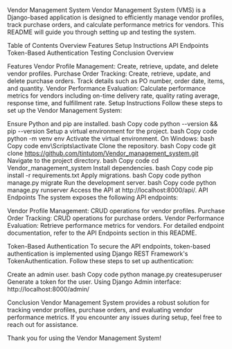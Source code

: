 Vendor Management System
Vendor Management System (VMS) is a Django-based application is designed to efficiently manage vendor profiles, track purchase orders, and calculate performance metrics for vendors. 
This README will guide you through setting up and testing the system.

Table of Contents
Overview
Features
Setup Instructions
API Endpoints
Token-Based Authentication
Testing
Conclusion
Overview

Features
Vendor Profile Management: Create, retrieve, update, and delete vendor profiles.
Purchase Order Tracking: Create, retrieve, update, and delete purchase orders. Track details such as PO number, order date, items, and quantity.
Vendor Performance Evaluation: Calculate performance metrics for vendors including on-time delivery rate, quality rating average, response time, and fulfillment rate.
Setup Instructions
Follow these steps to set up the Vendor Management System:

Ensure Python and pip are installed.
bash
Copy code
python --version && pip --version
Setup a virtual environment for the project.
bash
Copy code
python -m venv env
Activate the virtual environment.
On Windows:
bash
Copy code
env\Scripts\activate
Clone the repository.
bash
Copy code
git clone https://github.com/tintutom/Vendor_management_system.git
Navigate to the project directory.
bash
Copy code
cd Vendor_management_system
Install dependencies.
bash
Copy code
pip install -r requirements.txt
Apply migrations.
bash
Copy code
python manage.py migrate
Run the development server.
bash
Copy code
python manage.py runserver
Access the API at http://localhost:8000/api/.
API Endpoints
The system exposes the following API endpoints:

Vendor Profile Management: CRUD operations for vendor profiles.
Purchase Order Tracking: CRUD operations for purchase orders.
Vendor Performance Evaluation: Retrieve performance metrics for vendors.
For detailed endpoint documentation, refer to the API Endpoints section in this README.

Token-Based Authentication
To secure the API endpoints, token-based authentication is implemented using Django REST Framework's TokenAuthentication. Follow these steps to set up authentication:

Create an admin user.
bash
Copy code
python manage.py createsuperuser
Generate a token for the user.
Using Django Admin interface: http://localhost:8000/admin/

Conclusion
Vendor Management System provides a robust solution for tracking vendor profiles, purchase orders, and evaluating vendor performance metrics. If you encounter any issues during setup, feel free to reach out for assistance.

Thank you for using the Vendor Management System!
